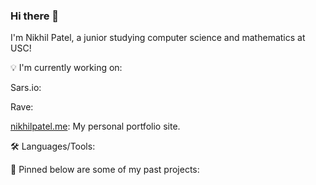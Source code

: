 ### Hi there 👋
I'm Nikhil Patel, a junior studying computer science and mathematics at USC!
<!-- insert something here -->

💡 I'm currently working on:

Sars.io:

Rave: 

[nikhilpatel.me](nikhilpatel.me): My personal portfolio site.


🛠️ Languages/Tools:

      

📍 Pinned below are some of my past projects:


<!--
**NikhilAPatel/NikhilAPatel** is a ✨ _special_ ✨ repository because its `README.md` (this file) appears on your GitHub profile.

Here are some ideas to get you started:

- 🔭 I’m currently working on ...
- 🌱 I’m currently learning ...
- 👯 I’m looking to collaborate on ...
- 🤔 I’m looking for help with ...
- 💬 Ask me about ...
- 📫 How to reach me: ...
- 😄 Pronouns: ...
- ⚡ Fun fact: ...
-->
